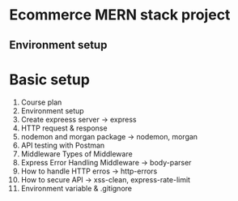 # Ecommerce MERN stack project
## Environment setup

# Basic setup

1. Course plan
2. Environment setup
3. Create expreess server -> express
4. HTTP request & response
5. nodemon and morgan package  -> nodemon, morgan
6. API testing with Postman
7. Middleware Types of Middleware
8. Express Error Handling Middleware -> body-parser
9. How to handle HTTP erros ->  http-errors
10. How to secure API -> xss-clean, express-rate-limit
11. Environment variable & .gitignore
